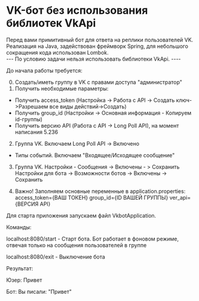 # VK-бот без использования библиотек VkApi
Перед вами примитивный бот для ответа на реплики пользователей VK.
Реализация на Java, задействован фреймворк Spring, для небольшого сокращения кода использован Lombok.  
--- По условию задачи нельзя использовать библиотеки VkApi. ----

До начала работы требуется:

0) Создать/иметь группу в VK с правами доступа "администратор"
1) Получить необходимые параметры:
- Получить access_token (Настройка -> Работа с API -> Создать ключ->Разрешаем все виды действий->Cоздать)
- Получить group_id (Настройки -> Основная информация - Копируем id-группы)
- Получить версию API (Работа с API -> Long Poll API), на момент написания 5.236

2)  Группа VK. Включаем Long Poll API -> Включено
- Типы событий. Включаем "Входящее/Исходящее сообщение"

3) Группа VK. Настройки - Cообщения -> Включены - > Сохранить
    Настройки для бота -> Возможности ботов -> Включены -> Сохранить

4) Важно! Заполняем основные переменные в application.properties:
access_token={ВАШ ТОКЕН}
group_id={ID ВАШЕЙ ГРУППЫ}
ver_api={ВЕРСИЯ API}

Для старта приложения запускаем файл VkbotApplication.  

Команды: 

localhost:8080/start - Старт бота. Бот работает в фоновом режиме, отвечая только на сообщения пользователей в группе

localhost:8080/exit - Выключение бота

Результат:

Юзер: Привет

Бот: Вы писали: "Привет"

